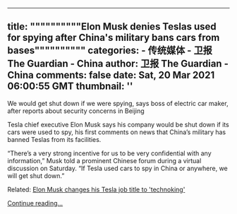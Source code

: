 
---
title: """"""""""Elon Musk denies Teslas used for spying after China's military bans cars from bases""""""""""
categories: 
    - 传统媒体
    - 卫报 The Guardian - China
author: 卫报 The Guardian - China
comments: false
date: Sat, 20 Mar 2021 06:00:55 GMT
thumbnail: ''
---

<div>   
<p>We would get shut down if we were spying, says boss of electric car maker, after reports about security concerns in Beijing</p><p>Tesla chief executive Elon Musk says his company would be shut down if its cars were used to spy, his first comments on news that China’s military has banned Teslas from its facilities.</p><p>“There’s a very strong incentive for us to be very confidential with any information,” Musk told a prominent Chinese forum during a virtual discussion on Saturday. “If Tesla used cars to spy in China or anywhere, we will get shut down.”</p><p> <span>Related: </span><a href="https://www.theguardian.com/technology/2021/mar/15/elon-musk-changes-his-tesla-job-title-to-technoking">Elon Musk changes his Tesla job title to 'technoking'</a> </p> <a href="https://www.theguardian.com/us-news/2021/mar/20/elon-musk-denies-teslas-used-for-spying-after-chinas-military-bans-cars-from-bases">Continue reading...</a>  
</div>
            